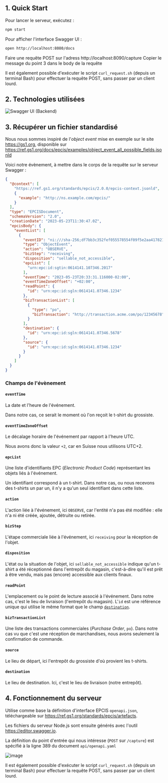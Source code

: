 ## 1. Quick Start

Pour lancer le serveur, exécutez :

```bash
npm start
```

Pour afficher l'interface Swagger UI :

```bash
open http://localhost:8080/docs
```
Faire une requête POST sur l'adress http://localhost:8090/capture
Copier le message du  point 3 dans le body de la requête 

Il est également possible d'exécuter le script `curl_request.sh` (depuis un terminal Bash) pour effectuer la requête POST, sans passer par un client lourd.

## 2. Technologies utilisées

![Swagger UI (Backend)](https://github.com/a-zurcher/swagger-epcis/assets/126246917/e2934ec9-0102-4495-a19b-ed362b578489)


## 3. Récupérer un fichier standardisé

Nous nous sommes inspiré de l'_object event_ mise en exemple sur le site https://gs1.org, disponible sur https://ref.gs1.org/docs/epcis/examples/object_event_all_possible_fields.jsonld

Voici notre évènement, à mettre dans le corps de la requête sur le serveur Swagger :

```json
{
  "@context": [
    "https://ref.gs1.org/standards/epcis/2.0.0/epcis-context.jsonld",
    {
      "example": "http://ns.example.com/epcis/"
    }
  ],
  "type": "EPCISDocument",
  "schemaVersion": "2.0",
  "creationDate": "2023-05-23T11:30:47.0Z",
  "epcisBody": {
    "eventList": [
      {
        "eventID": "ni:///sha-256;df7bb3c352fef055578554f09f5e2aa41782150ced7bd0b8af24dd3ccb30ba69?ver=CBV2.0",
        "type": "ObjectEvent",
        "action": "OBSERVE",
        "bizStep": "receiving",
        "disposition": "sellable_not_accessible",
        "epcList": [
          "urn:epc:id:sgtin:0614141.107346.2017"
        ],
        "eventTime": "2023-05-23T20:33:31.116000-02:00",
        "eventTimeZoneOffset": "+02:00",
        "readPoint": {
          "id": "urn:epc:id:sgln:0614141.07346.1234"
        },
        "bizTransactionList": [
          {
            "type": "po",
            "bizTransaction": "http://transaction.acme.com/po/12345678"
          }
        ],
        "destination": {
          "id": "urn:epc:id:sgln:0614141.07346.5678"
        },
        "source": {
          "id": "urn:epc:id:sgln:0614141.07346.1234"
        }
      }
    ]
  }
}
```
### Champs de l'évènement

#### `eventTime`

La date et l'heure de l'événement.

Dans notre cas, ce serait le moment où l'on reçoit le t-shirt du grossiste.

#### `eventTimeZoneOffset`

Le décalage horaire de l'événement par rapport à l'heure UTC.

Nous avons donc la valeur `+2`, car en Suisse nous utilisons UTC+2.

#### `epcList`

Une liste d'identifiants EPC (_Electronic Product Code_) représentant les objets liés à l'événement.

Un identifiant correspond à un t-shirt. Dans notre cas, ou nous recevons des t-shirts un par un, il n'y a qu'un seul identifiant dans cette liste.

#### `action`

L'action liée à l'événement, ici `OBSERVE`, car l'entité n'a pas été modifiée : elle n'a ni été créée, ajoutée, détruite ou retirée.

#### `bizStep`

L'étape commerciale liée à l'événement, ici `receiving` pour la réception de l'objet.

#### `disposition`

L'état ou la situation de l'objet, ici `sellable_not_accessible` indique qu'un t-shirt a été réceptionné dans l'entrepôt du magasin, c'est-à-dire qu'il est prêt à être vendu, mais pas (encore) accessible aux clients finaux.

#### `readPoint`

L'emplacement ou le point de lecture associé à l'événement. Dans notre cas, c'est le lieu de livraison (l'entrepôt du magasin). L'`id` est une référence unique qui utilise le même format que le champ [`destination`](#destination).

#### `bizTransactionList`

Une liste des transactions commerciales (_Purchase Order_, `po`). Dans notre cas vu que c'est une réception de marchandises, nous avons seulement la confirmation de commande.

#### `source`

Le lieu de départ, ici l'entrepôt du grossiste d'où provient les t-shirts.

#### `destination`

Le lieu de destination. Ici, c'est le lieu de livraison (notre entrepôt).

## 4. Fonctionnement du serveur

Utilise comme base la définition d'interface EPCIS `openapi.json`, téléchargeable sur https://ref.gs1.org/standards/epcis/artefacts.

Les fichiers du serveur Node.js sont ensuite générés avec l'outil https://editor.swagger.io.

La définition du point d'entrée qui nous intéresse (`POST` sur `/capture`) est spécifié à la ligne 389 du document `api/openapi.yaml`

![image](https://github.com/a-zurcher/swagger-epcis/assets/126246917/2dd40250-77c1-45f1-9bed-15127356afcb)

Il est également possible d'exécuter le script `curl_request.sh` (depuis un terminal Bash) pour effectuer la requête POST, sans passer par un client lourd.

